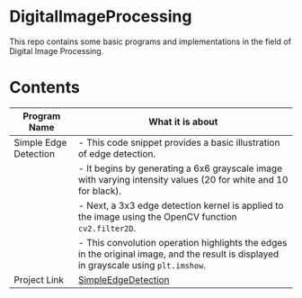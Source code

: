 # DigitalImageProcessing

This repo contains some basic programs and implementations in the field of Digital Image Processing.

# Contents

| Program Name          | What it is about |
|-----------------------|-------------------|
| Simple Edge Detection | - This code snippet provides a basic illustration of edge detection. 
                        | - It begins by generating a 6x6 grayscale image with varying intensity values (20 for white and 10 for black). 
                        | - Next, a 3x3 edge detection kernel is applied to the image using the OpenCV function `cv2.filter2D`. 
                        | - This convolution operation highlights the edges in the original image, and the result is displayed in grayscale using `plt.imshow`. |
| Project Link          | [SimpleEdgeDetection](https://github.com/Adrija-G/DigitalImageProcessing/blob/main/SimpleEdgeDetection.ipynb) |
